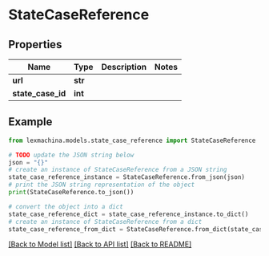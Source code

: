 # StateCaseReference


## Properties

Name | Type | Description | Notes
------------ | ------------- | ------------- | -------------
**url** | **str** |  | 
**state_case_id** | **int** |  | 

## Example

```python
from lexmachina.models.state_case_reference import StateCaseReference

# TODO update the JSON string below
json = "{}"
# create an instance of StateCaseReference from a JSON string
state_case_reference_instance = StateCaseReference.from_json(json)
# print the JSON string representation of the object
print(StateCaseReference.to_json())

# convert the object into a dict
state_case_reference_dict = state_case_reference_instance.to_dict()
# create an instance of StateCaseReference from a dict
state_case_reference_from_dict = StateCaseReference.from_dict(state_case_reference_dict)
```
[[Back to Model list]](../README.md#documentation-for-models) [[Back to API list]](../README.md#documentation-for-api-endpoints) [[Back to README]](../README.md)


